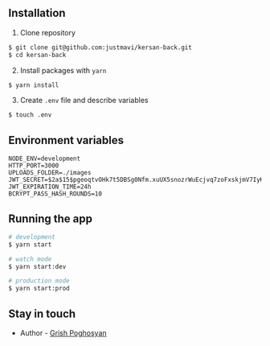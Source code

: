 ## Installation

1. Clone repository

```bash
$ git clone git@github.com:justmavi/kersan-back.git
$ cd kersan-back
```

2. Install packages with `yarn`

```bash
$ yarn install
```

3. Create `.env` file and describe variables

```bash
$ touch .env
```

## Environment variables

```
NODE_ENV=development
HTTP_PORT=3000
UPLOADS_FOLDER=./images
JWT_SECRET=$2a$15$pgeoqtvOHk7t5DBSg0Nfm.xuUX5snozrWuEcjvq7zoFxskjmV7IyK
JWT_EXPIRATION_TIME=24h
BCRYPT_PASS_HASH_ROUNDS=10
```

## Running the app

```bash
# development
$ yarn start

# watch mode
$ yarn start:dev

# production mode
$ yarn start:prod
```

## Stay in touch

- Author - [Grish Poghosyan](https://www.linkedin.com/in/grishpoghosyan)
